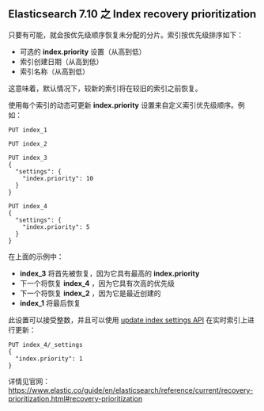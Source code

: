 ## Elasticsearch 7.10 之 Index recovery prioritization

只要有可能，就会按优先级顺序恢复未分配的分片。索引按优先级排序如下：

* 可选的 **index.priority** 设置（从高到低）
* 索引创建日期（从高到低）
* 索引名称（从高到低）

这意味着，默认情况下，较新的索引将在较旧的索引之前恢复。

使用每个索引的动态可更新 **index.priority** 设置来自定义索引优先级顺序。例如：

	PUT index_1
	
	PUT index_2
	
	PUT index_3
	{
	  "settings": {
	    "index.priority": 10
	  }
	}
	
	PUT index_4
	{
	  "settings": {
	    "index.priority": 5
	  }
	}
 
在上面的示例中：

* **index_3** 将首先被恢复，因为它具有最高的 **index.priority**
* 下一个将恢复 **index_4** ，因为它具有次高的优先级
* 下一个将恢复 **index_2** ，因为它是最近创建的
* **index_1** 将最后恢复

此设置可以接受整数，并且可以使用 [update index settings API](https://www.elastic.co/guide/en/elasticsearch/reference/current/indices-update-settings.html) 在实时索引上进行更新：

	PUT index_4/_settings
	{
	  "index.priority": 1
	}

详情见官网：https://www.elastic.co/guide/en/elasticsearch/reference/current/recovery-prioritization.html#recovery-prioritization
